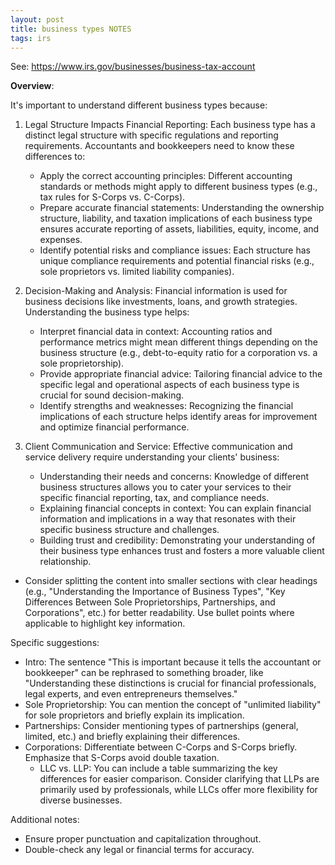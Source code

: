 ```yaml
---
layout: post
title: business types NOTES
tags: irs
--- 
```



See: https://www.irs.gov/businesses/business-tax-account


**Overview**:

It's important to understand different business types because:

1. Legal Structure Impacts Financial Reporting: Each business type has a distinct legal structure with specific regulations and reporting requirements. Accountants and bookkeepers need to know these differences to:
   - Apply the correct accounting principles: Different accounting standards or methods might apply to different business types (e.g., tax rules for S-Corps vs. C-Corps).
   - Prepare accurate financial statements: Understanding the ownership structure, liability, and taxation implications of each business type ensures accurate reporting of assets, liabilities, equity, income, and expenses.
   - Identify potential risks and compliance issues: Each structure has unique compliance requirements and potential financial risks (e.g., sole proprietors vs. limited liability companies).

2. Decision-Making and Analysis: Financial information is used for business decisions like investments, loans, and growth strategies. Understanding the business type helps:
    - Interpret financial data in context: Accounting ratios and performance metrics might mean different things depending on the business structure (e.g., debt-to-equity ratio for a corporation vs. a sole proprietorship).
   - Provide appropriate financial advice: Tailoring financial advice to the specific legal and operational aspects of each business type is crucial for sound decision-making.
   - Identify strengths and weaknesses: Recognizing the financial implications of each structure helps identify areas for improvement and optimize financial performance.

3. Client Communication and Service: Effective communication and service delivery require understanding your clients' business:
    - Understanding their needs and concerns: Knowledge of different business structures allows you to cater your services to their specific financial reporting, tax, and compliance needs.
   - Explaining financial concepts in context: You can explain financial information and implications in a way that resonates with their specific business structure and challenges.
   - Building trust and credibility: Demonstrating your understanding of their business type enhances trust and fosters a more valuable client relationship.



- Consider splitting the content into smaller sections with clear headings (e.g., "Understanding the Importance of Business Types", "Key Differences Between Sole Proprietorships, Partnerships, and Corporations", etc.) for better readability.
    Use bullet points where applicable to highlight key information.

Specific suggestions:

- Intro: The sentence "This is important because it tells the accountant or bookkeeper" can be rephrased to something broader, like "Understanding these distinctions is crucial for financial professionals, legal experts, and even entrepreneurs themselves."
- Sole Proprietorship: You can mention the concept of "unlimited liability" for sole proprietors and briefly explain its implication.
- Partnerships: Consider mentioning types of partnerships (general, limited, etc.) and briefly explaining their differences.
- Corporations: Differentiate between C-Corps and S-Corps briefly. Emphasize that S-Corps avoid double taxation.
    - LLC vs. LLP: You can include a table summarizing the key differences for easier comparison. Consider clarifying that LLPs are primarily used by professionals, while LLCs offer more flexibility for diverse businesses.

Additional notes:

- Ensure proper punctuation and capitalization throughout.
- Double-check any legal or financial terms for accuracy.
